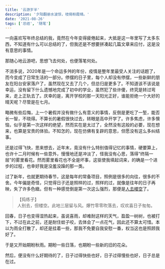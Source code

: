 ```yaml
---
title: '云游岁半'
description: '夕阳翻册水波惊，枝倚粉霞晴。'
date: '2021-08-26'
tags: ['总结', '随笔']
---
```

一向喜欢写年终总结的我，竟然在今年变得疲倦起来，大抵是这一年里写了太多东西，不知道有什么可以总结的了，但我还是不想要拼凑起几篇文章来应付，这是没有意思的事情。

那随心地云游吧，思想飞去何处，也便落笔何处。

不消多说，2020年是一个命运多舛的年份，疫情是整年里最受人关注的话题了，而今变成了日常生活的一部分。停摆的日子里，每个人却没有停摆，一些新鲜的朋友在阳台安家落户了，虽然现在又去了几个，但总归是更多了。不知道该不该说是幸运，没有留下什么遗憾地完成了初中的学业，虽然犯了些许傻，终究是转过弯来，走上正轨去了。庆幸的是，离开学校的那一天阳光正好，谁能拒绝一个大好的晴天呢？尽管是在七月。

略微有些后悔，上一个暑假并没有做什么有意义的事情，反倒是更吃了一堑，能否长一智，不晓得。不算长的暑假很快过去，转眼是高中开学了。许多焦虑，许多懊恼，似乎是第一次这样的绝望，然而实在是太过了，全然没有这般的必要，现在想来，也算是宝贵的体验。不知怎的，现在仿佛有复辟的意思，但愿没有这么多纠结事。

还是过得飞快，思来想去，近年末，竟没有什么特别值得记忆的事情，硬要算上，也许十二月时候有一些意外，慢慢地还是冲淡了，怪我没有心思，落得“终隔一层”的雾里看花。然而雾里看花也不全是坏事，这驱使我填起词来，的确是一个进步的过程，也幸好我是没羞没躁的那一类。

过了新年，也就更期待春节，这是每年的常备项目，照例是很多的向往，很多的不舍。今年偏是奇怪，只觉得日子还是照样的过，照样的过，就像是往年的日子再映，失了许多色緻。但有一种感觉倒是第一次这么强烈，那便是[人去楼空](../si-hong-lin-kan)了。

> 【捣练子】  
人别去，但楼空。此地三层留与风。爆竹零零吹落去，叹欢喜日子匆匆。

回春，日子也变得湿热起来，虽说喜雨，却难耐这样的天气，盈盈一树树，也被打下，不过在此之前，还是耐住蚊子咬，去体会了一点花气，因此还不算太可惜。本以为雨全打散了，却还是挂着一些，那我不免要自我安慰一番，权当这也是照顾我好了。

于是又开始期盼秋雨。期盼一些日落，也期盼一些新的旧的花朵。

然后，便没有什么好期待的了，日子过得快些也好，日子过得慢些也好，日子总是在过。
